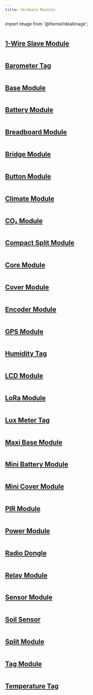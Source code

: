 ```yaml
---
title: Hardware Modules
---
```

import Image from '@theme/IdealImage';


<div class="container">
  <div class="row">
    <div class="col">
      <div><a href="./about-one-wire-slave-module"><Image img={require('./1-wire-module.png')} /></a></div>
      <div><a href="./about-one-wire-slave-module"><h2 style={{textAlign: 'center'}}>1-Wire Slave Module</h2></a></div>
    </div>
    <div class="col">
      <div><a href="./about-barometer-tag"><Image img={require('./barometer-tag.png')} /></a></div>
      <div><a href="./about-barometer-tag"><h2 style={{textAlign: 'center'}}>Barometer Tag</h2></a></div>
    </div>
    <div class="col">
      <div><a href="./about-base-module"><Image img={require('./base-module.png')} /></a></div>
      <div><a href="./about-base-module"><h2 style={{textAlign: 'center'}}>Base Module</h2></a></div>
    </div>
  </div>
  <div class="row">
    <div class="col">
      <div><a href="./about-battery-module"><Image img={require('./battery-module.png')} /></a></div>
      <div><a href="./about-battery-module"><h2 style={{textAlign: 'center'}}>Battery Module</h2></a></div>
    </div>
    <div class="col">
      <div><a href="./about-breadboard-module"><Image img={require('./breadboard-module.png')} /></a></div>
      <div><a href="./about-breadboard-module"><h2 style={{textAlign: 'center'}}>Breadboard Module</h2></a></div>
    </div>
    <div class="col">
      <div><a href="./about-bridge-module"><Image img={require('./bridge-module.png')} /></a></div>
      <div><a href="./about-bridge-module"><h2 style={{textAlign: 'center'}}>Bridge Module</h2></a></div>
    </div>
  </div>
  <div class="row">
    <div class="col">
      <div><a href="./about-button-module"><Image img={require('./button-module.png')} /></a></div>
      <div><a href="./about-button-module"><h2 style={{textAlign: 'center'}}>Button Module</h2></a></div>
    </div>
    <div class="col">
      <div><a href="./about-climate-module"><Image img={require('./climate-module.png')} /></a></div>
      <div><a href="./about-climate-module"><h2 style={{textAlign: 'center'}}>Climate Module</h2></a></div>
    </div>
    <div class="col">
      <div><a href="./about-co2-module"><Image img={require('./co2-module.png')} /></a></div>
      <div><a href="./about-co2-module"><h2 style={{textAlign: 'center'}}>CO₂ Module</h2></a></div>
    </div>
  </div>
  <div class="row">
    <div class="col">
      <div><a href="./about-compact-split-module"><Image img={require('./compact-split-module.png')} /></a></div>
      <div><a href="./about-compact-split-module"><h2 style={{textAlign: 'center'}}>Compact Split Module</h2></a></div>
    </div>
    <div class="col">
      <div><a href="./about-core-module"><Image img={require('./core-module.png')} /></a></div>
      <div><a href="./about-core-module"><h2 style={{textAlign: 'center'}}>Core Module</h2></a></div>
    </div>
    <div class="col">
      <div><a href="./about-cover-module"><Image img={require('./cover-module.png')} /></a></div>
      <div><a href="./about-cover-module"><h2 style={{textAlign: 'center'}}>Cover Module</h2></a></div>
    </div>
  </div>
  <div class="row">
    <div class="col">
      <div><a href="./about-encoder-module"><Image img={require('./encoder-module.png')} /></a></div>
      <div><a href="./about-encoder-module"><h2 style={{textAlign: 'center'}}>Encoder Module</h2></a></div>
    </div>
    <div class="col">
      <div><a href="./about-gps-module"><Image img={require('./gps-module.png')} /></a></div>
      <div><a href="./about-gps-module"><h2 style={{textAlign: 'center'}}>GPS Module</h2></a></div>
    </div>
    <div class="col">
      <div><a href="./about-humidity-tag"><Image img={require('./humidity-tag.png')} /></a></div>
      <div><a href="./about-humidity-tag"><h2 style={{textAlign: 'center'}}>Humidity Tag</h2></a></div>
    </div>
  </div>
  <div class="row">
    <div class="col">
      <div><a href="./about-lcd-module"><Image img={require('./lcd-module.png')} /></a></div>
      <div><a href="./about-lcd-module"><h2 style={{textAlign: 'center'}}>LCD Module</h2></a></div>
    </div>
    <div class="col">
      <div><a href="./about-lora-module"><Image img={require('./lora-module.png')} /></a></div>
      <div><a href="./about-lora-module"><h2 style={{textAlign: 'center'}}>LoRa Module</h2></a></div>
    </div>
    <div class="col">
      <div><a href="./about-lux-meter-tag"><Image img={require('./lux-meter-tag.png')} /></a></div>
      <div><a href="./about-lux-meter-tag"><h2 style={{textAlign: 'center'}}>Lux Meter Tag</h2></a></div>
    </div>
  </div>
  <div class="row">
    <div class="col">
      <div><a href="./about-maxi-base-module"><Image img={require('./maxi-base-module.png')} /></a></div>
      <div><a href="./about-maxi-base-module"><h2 style={{textAlign: 'center'}}>Maxi Base Module</h2></a></div>
    </div>
    <div class="col">
      <div><a href="./about-mini-battery-module"><Image img={require('./mini-battery-module.png')} /></a></div>
      <div><a href="./about-mini-battery-module"><h2 style={{textAlign: 'center'}}>Mini Battery Module</h2></a></div>
    </div>
    <div class="col">
      <div><a href="./about-mini-cover-module"><Image img={require('./mini-cover-module.png')} /></a></div>
      <div><a href="./about-mini-cover-module"><h2 style={{textAlign: 'center'}}>Mini Cover Module</h2></a></div>
    </div>
  </div>
  <div class="row">
    <div class="col">
      <div><a href="./about-pir-module"><Image img={require('./pir-module.png')} /></a></div>
      <div><a href="./about-pir-module"><h2 style={{textAlign: 'center'}}>PIR Module</h2></a></div>
    </div>
    <div class="col">
      <div><a href="./about-power-module"><Image img={require('./power-module.png')} /></a></div>
      <div><a href="./about-power-module"><h2 style={{textAlign: 'center'}}>Power Module</h2></a></div>
    </div>
    <div class="col">
      <div><a href="./about-radio-dongle"><Image img={require('./radio-dongle.png')} /></a></div>
      <div><a href="./about-radio-dongle"><h2 style={{textAlign: 'center'}}>Radio Dongle</h2></a></div>
    </div>
  </div>
  <div class="row">
    <div class="col">
      <div><a href="./about-relay-module"><Image img={require('./relay-module.png')} /></a></div>
      <div><a href="./about-relay-module"><h2 style={{textAlign: 'center'}}>Relay Module</h2></a></div>
    </div>
    <div class="col">
      <div><a href="./about-sensor-module"><Image img={require('./sensor-module.png')} /></a></div>
      <div><a href="./about-sensor-module"><h2 style={{textAlign: 'center'}}>Sensor Module</h2></a></div>
    </div>
    <div class="col">
      <div><a href="./about-soil-sensor"><Image img={require('./soil-sensor.png')} /></a></div>
      <div><a href="./about-soil-sensor"><h2 style={{textAlign: 'center'}}>Soil Sensor</h2></a></div>
    </div>
  </div>
  <div class="row">
    <div class="col">
      <div><a href="./about-split-module"><Image img={require('./split-module.png')} /></a></div>
      <div><a href="./about-split-module"><h2 style={{textAlign: 'center'}}>Split Module</h2></a></div>
    </div>
    <div class="col">
      <div><a href="./about-tag-module"><Image img={require('./tag-module.png')} /></a></div>
      <div><a href="./about-tag-module"><h2 style={{textAlign: 'center'}}>Tag Module</h2></a></div>
    </div>
    <div class="col">
      <div><a href="./about-temperature-tag"><Image img={require('./temperature-tag.png')} /></a></div>
      <div><a href="./about-temperature-tag"><h2 style={{textAlign: 'center'}}>Temperature Tag</h2></a></div>
    </div>
  </div>
</div>

